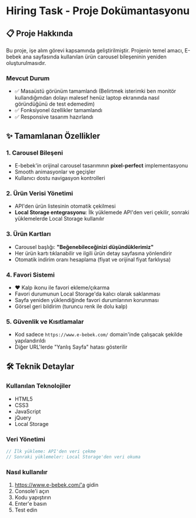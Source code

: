 # Hiring Task - Proje Dokümantasyonu

## 📋 Proje Hakkında

Bu proje, işe alım görevi kapsamında geliştirilmiştir. Projenin temel amacı, E-bebek ana sayfasında kullanılan ürün carousel bileşeninin yeniden oluşturulmasıdır.

### Mevcut Durum
- ✅ Masaüstü görünüm tamamlandı (Belirtmek isterimki ben monitör kullandığımdan dolayı malesef henüz laptop ekranında nasıl göründüğünü de test edemedim)
- ✅ Fonksiyonel özellikler tamamlandı
- ✅ Responsive tasarım hazırlandı

## ✨ Tamamlanan Özellikler

### 1. Carousel Bileşeni
- E-bebek'in orijinal carousel tasarımının **pixel-perfect** implementasyonu
- Smooth animasyonlar ve geçişler
- Kullanıcı dostu navigasyon kontrolleri

### 2. Ürün Verisi Yönetimi
- API'den ürün listesinin otomatik çekilmesi
- **Local Storage entegrasyonu**: İlk yüklemede API'den veri çekilir, sonraki yüklemelerde Local Storage kullanılır

### 3. Ürün Kartları
- Carousel başlığı: **"Beğenebileceğinizi düşündüklerimiz"**
- Her ürün kartı tıklanabilir ve ilgili ürün detay sayfasına yönlendirir
- Otomatik indirim oranı hesaplama (fiyat ve orijinal fiyat farklıysa)

### 4. Favori Sistemi
- ❤️ Kalp ikonu ile favori ekleme/çıkarma
- Favori durumunun Local Storage'da kalıcı olarak saklanması
- Sayfa yeniden yüklendiğinde favori durumlarının korunması
- Görsel geri bildirim (turuncu renk ile dolu kalp)

### 5. Güvenlik ve Kısıtlamalar
- Kod sadece `https://www.e-bebek.com/` domain'inde çalışacak şekilde yapılandırıldı
- Diğer URL'lerde "Yanlış Sayfa" hatası gösterilir

## 🛠️ Teknik Detaylar

### Kullanılan Teknolojiler
- HTML5
- CSS3
- JavaScript
- jQuery
- Local Storage

### Veri Yönetimi
```javascript
// İlk yükleme: API'den veri çekme
// Sonraki yüklemeler: Local Storage'den veri okuma
````

### Nasıl kullanılır
1. https://www.e-bebek.com/'a gidin
2. Console'i açın
3. Kodu yapıştırın
4. Enter'e basın
5. Test edin
